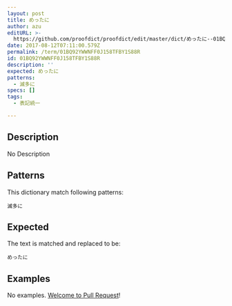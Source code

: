 ```yaml
---
layout: post
title: めったに
author: azu
editURL: >-
  https://github.com/proofdict/proofdict/edit/master/dict/めったに--01BQ92YWWNFF0J158TFBY1S88R.yml
date: 2017-08-12T07:11:00.579Z
permalink: /term/01BQ92YWWNFF0J158TFBY1S88R
id: 01BQ92YWWNFF0J158TFBY1S88R
description: ''
expected: めったに
patterns:
  - 滅多に
specs: []
tags:
  - 表記統一

---
```


## Description

No Description 

## Patterns

This dictionary match following patterns:

    滅多に

## Expected

The text is matched and replaced to be:

    めったに

## Examples

No examples. [Welcome to Pull Request](https://github.com/jser/jser.info/edit/master/dict/めったに--01BQ92YWWNFF0J158TFBY1S88R.yml)!

